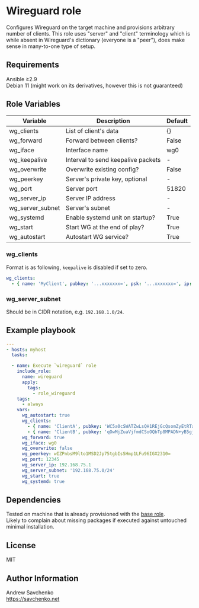 # Wireguard role
Configures Wireguard on the target machine and provisions arbitrary number of clients. This role uses "server" and "client" terminology which is while absent in Wireguard's dictionary (everyone is a "peer"), does make sense in many-to-one type of setup.


## Requirements
Ansible ≥2.9  
Debian 11 (might work on its derivatives, however this is not guaranteed)


## Role Variables
| Variable         | Description                        | Default |
|------------------|------------------------------------|---------|
| wg_clients       | List of client's data              | {}      |
| wg_forward       | Forward between clients?           | False   |
| wg_iface         | Interface name                     | wg0     |
| wg_keepalive     | Interval to send keepalive packets | -       |
| wg_overwrite     | Overwrite existing config?         | False   |
| wg_peerkey       | Server's private key, optional     | -       |
| wg_port          | Server port                        | 51820   |
| wg_server_ip     | Server IP address                  | -       |
| wg_server_subnet | Server's subnet                    | -       |
| wg_systemd       | Enable systemd unit on startup?    | True    |
| wg_start         | Start WG at the end of play?       | True    |
| wg_autostart     | Autostart WG service?              | True    |


### wg_clients
Format is as following, `keepalive` is disabled if set to zero.
```yaml
wg_clients:
  - { name: 'MyClient', pubkey: '...xxxxxxx=', psk: '...xxxxxxx=', ip: '1.1.1.1', keepalive: '25' }
```


### wg_server_subnet
Should be in CIDR notation, e.g. `192.168.1.0/24`.


## Example playbook
```yaml
---
- hosts: myhost
  tasks:

  - name: Execute `wireguard` role
    include_role:
      name: wireguard
      apply:
        tags:
          - role_wireguard
    tags:
      - always
    vars:
      wg_autostart: true
      wg_clients:
        - { name: 'ClientA', pubkey: 'WC5a0cSWATZwLsQH1REjGcQsomZyEtRTaAqyRK20emY=', psk: 'yKsg+u7zY9N5rjgR3YE6cSu90aFBpxEPA3uKzK9vJc0=', ip: '192.168.75.20', keepalive: '0' }
        - { name: 'ClientB', pubkey: 'qOwMjZuaVjfmdCSoOQbTp8MPADN+yB5gjRAmddA7jUM=', psk: 'Fo1UMMLxbyPiYwrJ/vE7tqPa66gblskjIc5xyQPsXgg=', ip: '192.168.75.30', keepalive: '33' }
      wg_forward: true
      wg_iface: wg0
      wg_overwrite: false
      wg_peerkey: wIZPnbsM9lto1MSD2Jp75tgbIsSHmp1LFu96IGX2310=
      wg_port: 12345
      wg_server_ip: 192.168.75.1
      wg_server_subnet: '192.168.75.0/24'
      wg_start: true
      wg_systemd: true
```


## Dependencies
Tested on machine that is already provisioned with the [base role](https://github.com/savchenko/debian/blob/bullseye/roles/base/README.md).  
Likely to complain about missing packages if executed against untouched minimal installation.


## License
MIT


## Author Information
Andrew Savchenko  
https://savchenko.net
